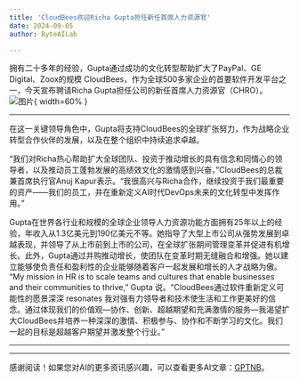 ```yaml
---
title: 'CloudBees欢迎Richa Gupta担任新任首席人力资源官'
date: 2024-09-05
author: ByteAILab

---
```


拥有二十多年的经验，Gupta通过成功的文化转型帮助扩大了PayPal、GE Digital、Zoox的规模
CloudBees，作为全球500多家企业的首要软件开发平台之一，今天宣布聘请Richa Gupta担任公司的新任首席人力资源官（CHRO）。![图片](https://ai-techpark.com/wp-content/uploads/2024/09/CloudBees-960x540.jpg){ width=60% }

---
在这一关键领导角色中，Gupta将支持CloudBees的全球扩张努力，作为战略企业转型合作伙伴的发展，以及在整个组织中持续追求卓越。

“我们对Richa热心帮助扩大全球团队、投资于推动增长的具有信念和同情心的领导者，以及推动员工蓬勃发展的高绩效文化的激情感到兴奋，”CloudBees的总裁兼首席执行官Anuj Kapur表示。“我很高兴与Richa合作，继续投资于我们最重要的资产——我们的员工，并在重新定义AI时代DevOps未来的文化转型中发挥作用。”

Gupta在世界各行业和规模的全球企业领导人力资源功能方面拥有25年以上的经验，年收入从1.3亿美元到190亿美元不等。她指导了大型上市公司从强势发展到卓越表现，并领导了从上市前到上市的公司，在全球扩张期间管理变革并促进有机增长。此外，Gupta通过并购推动增长，使团队在变革时期无缝融合和增强。她以建立能够使负责任和盈利性的企业能够随着客户一起发展和增长的人才战略为傲。
“My mission in HR is to scale teams and cultures that enable businesses and their communities to thrive,” Gupta 说。“CloudBees通过软件重新定义可能性的愿景深深 resonates 我对强有力领导者和技术使生活和工作更美好的信念。通过体现我们的价值观—协作、创新、超越期望和充满激情的服务—我渴望扩大CloudBees并培养一种深深的激情、积极参与、协作和不断学习的文化。我们一起的目标是超越客户期望并激发整个行业。”

---
---
感谢阅读！如果您对AI的更多资讯感兴趣，可以查看更多AI文章：[GPTNB](https://gptnb.com)。